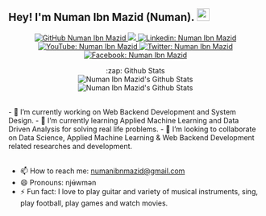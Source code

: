 ## Hey! I'm Numan Ibn Mazid (Numan). <img src="https://media.giphy.com/media/hvRJCLFzcasrR4ia7z/giphy.gif" width="25px">


<div align="center">
    <p>
        <a href="https://github.com/NumanIbnMazid">
            <img 
                 src="https://img.shields.io/github/followers/NumanIbnMazid?label=follow&amp;style=social" 
                 alt="GitHub Numan Ibn Mazid" 
            />
        </a>
        <a href="https://github.com/NumanIbnMazid">
            <img src="https://komarev.com/ghpvc/?username=NumanIbnMazid">
        </a>
        <a href="https://linkedin.com/in/numanibnmazid">
            <img 
                 src="https://img.shields.io/badge/-numanibnmazid-0a66c2?style=flat-square&amp;logo=Linkedin&amp;logoColor=white&amp;link=https://linkedin.com/in/numanibnmazid" 
                 alt="Linkedin: Numan Ibn Mazid" 
            />
        </a>
        <a href="https://youtube.com/c/NumanIbnMazid">
            <img 
                 src="https://img.shields.io/badge/-NumanIbnMazid-ff0000?style=flat-square&amp;logo=Youtube&amp;logoColor=white&amp;link=https://youtube.com/c/NumanIbnMazid" 
                 alt="YouTube: Numan Ibn Mazid" 
            />
        </a>
        <a href="https://twitter.com/NumanIbnMazid">
            <img 
                 src="https://img.shields.io/twitter/follow/NumanIbnMazid?style=social" 
                 alt="Twitter: Numan Ibn Mazid" 
            />
        </a>
        <a href="https://facebook.com/NumanIbnMazid">
            <img 
                 src="https://img.shields.io/badge/-NumanIbnMazid-1094f4?style=flat-square&amp;logo=Facebook&amp;logoColor=white&amp;link=https://facebook.com/NumanIbnMazid" 
                 alt="Facebook: Numan Ibn Mazid" 
            />
        </a>
    </p>
    <p>
        <summary>:zap: Github Stats</summary>
            <img alt="Numan Ibn Mazid's Github Stats" src="https://gitreadmestats.vercel.app/api?username=NumanIbnMazid&show_icons=true&hide_border=true&theme=radical" />
        <br />
        <img alt="Numan Ibn Mazid's Github Stats" src="https://gitreadmestats.vercel.app/api/top-langs/?username=NumanIbnMazid&layout=compact&&hide_border=true&theme=radical" />
        <br />
    </p>
</div>

<br />
<div>
- 🌱 I’m currently working on Web Backend Development and System Design.
- 🔭 I’m currently learning Applied Machine Learning and Data Driven Analysis for solving real life problems.
- 👯 I’m looking to collaborate on Data Science, Applied Machine Learning & Web Backend Development related researches and development.
</div>
<br />

- 📫 How to reach me: numanibnmazid@gmail.com
- 😄 Pronouns: njʉ́wmən
- ⚡ Fun fact: I love to play guitar and variety of musical instruments, sing, play football, play games and watch movies.
